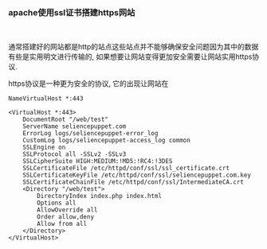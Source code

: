 
### apache使用ssl证书搭建https网站 

<br/>

通常搭建好的网站都是http的站点这些站点并不能够确保安全问题因为其中的数据有些是实用明文进行传输的, 如果想要让网站变得更加安全需要让网站实用https协议.

https协议是一种更为安全的协议, 它的出现让网站在

```shell
NameVirtualHost *:443

<VirtualHost *:443>
    DocumentRoot "/web/test"
    ServerName seliencepuppet.com
    ErrorLog logs/seliencepuppet-error_log
    CustomLog logs/seliencepuppet-access_log common
    SSLEngine on
    SSLProtocol all -SSLv2 -SSLv3
    SSLCipherSuite HIGH:MEDIUM:!MD5:!RC4:!3DES
    SSLCertificateFile /etc/httpd/conf/ssl/ssl_certificate.crt
    SSLCertificateKeyFile /etc/httpd/conf/ssl/seliencepuppet.com.key
    SSLCertificateChainFile /etc/httpd/conf/ssl/IntermediateCA.crt
    <Directory "/web/test">
        DirectoryIndex index.php index.html
        Options all
        AllowOverride all
        Order allow,deny
        Allow from all
    </Directory>
</VirtualHost>
```
